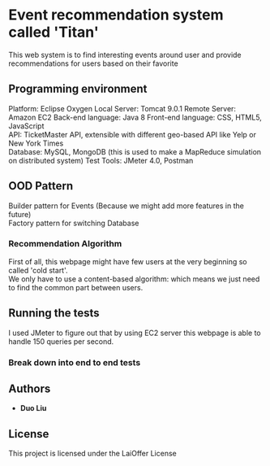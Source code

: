 # Event recommendation system called 'Titan'
This web system is to find interesting events around user and provide recommendations for users based on their favorite


## Programming environment
Platform: Eclipse Oxygen
Local Server: Tomcat 9.0.1
Remote Server: Amazon EC2
Back-end language: Java 8
Front-end language: CSS, HTML5, JavaScript  
API: TicketMaster API, extensible with different geo-based API like Yelp or New York Times  
Database: MySQL, MongoDB (this is used to make a MapReduce simulation on distributed system)
Test Tools: JMeter 4.0, Postman

## OOD Pattern 

Builder pattern for Events (Because we might add more features in the future)  
Factory pattern for switching Database

### Recommendation Algorithm

First of all, this webpage might have few users at the very beginning so called 'cold start'.  
We only have to use a content-based algorithm: which means we just need to find the common part between users.

## Running the tests

I used JMeter to figure out that by using EC2 server this webpage is able to handle 150 queries per second.
### Break down into end to end tests


## Authors

* **Duo Liu** 


## License

This project is licensed under the LaiOffer License 
